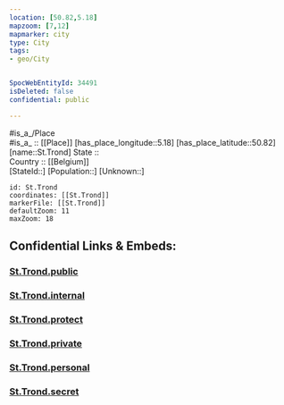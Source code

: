 ```yaml
---
location: [50.82,5.18] 
mapzoom: [7,12] 
mapmarker: city 
type: City
tags:
- geo/City


SpocWebEntityId: 34491
isDeleted: false
confidential: public

---
```

#is_a_/Place  
#is_a_ :: [[Place]] 
[has_place_longitude::5.18] 
[has_place_latitude::50.82] 
[name::St.Trond] 
State ::  
Country :: [[Belgium]]  
[StateId::] 
[Population::] 
[Unknown::] 


```leaflet
id: St.Trond
coordinates: [[St.Trond]] 
markerFile: [[St.Trond]] 
defaultZoom: 11 
maxZoom: 18
```


## Confidential Links & Embeds: 

### [St.Trond.public](/_public/\Earth\Continent\Europe\Europe~West\Belgium\Regions~Belgium\Vlaanderen\counties~Vlaanderen\Limburg\CitySt.Trond.public.md) 

### [St.Trond.internal](/_internal/\Earth\Continent\Europe\Europe~West\Belgium\Regions~Belgium\Vlaanderen\counties~Vlaanderen\Limburg\CitySt.Trond.internal.md) 

### [St.Trond.protect](/_protect/\Earth\Continent\Europe\Europe~West\Belgium\Regions~Belgium\Vlaanderen\counties~Vlaanderen\Limburg\CitySt.Trond.protect.md) 

### [St.Trond.private](/_private/\Earth\Continent\Europe\Europe~West\Belgium\Regions~Belgium\Vlaanderen\counties~Vlaanderen\Limburg\CitySt.Trond.private.md) 

### [St.Trond.personal](/_personal/\Earth\Continent\Europe\Europe~West\Belgium\Regions~Belgium\Vlaanderen\counties~Vlaanderen\Limburg\CitySt.Trond.personal.md) 

### [St.Trond.secret](/_secret/\Earth\Continent\Europe\Europe~West\Belgium\Regions~Belgium\Vlaanderen\counties~Vlaanderen\Limburg\CitySt.Trond.secret.md)

